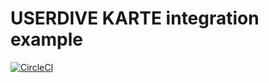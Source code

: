 # USERDIVE KARTE integration example

[![CircleCI](https://circleci.com/gh/userdive/agent.js/tree/master.svg?style=svg)](https://circleci.com/gh/userdive/agent.js/tree/master)
